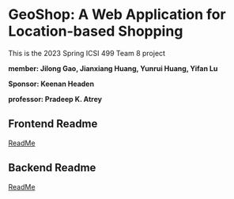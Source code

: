 # GeoShop: A Web Application for Location-based Shopping
This is the 2023 Spring ICSI 499 Team 8 project 

**member: Jilong Gao, Jianxiang Huang, Yunrui Huang, Yifan Lu**

**Sponsor: Keenan Headen**

**professor: Pradeep K. Atrey**

## Frontend Readme

[ReadMe](./frontend/CourseProject/README.md)



## Backend Readme

[ReadMe](./database/readme.md)

